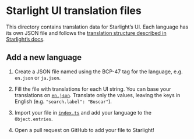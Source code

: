 # Starlight UI translation files

This directory contains translation data for Starlight’s UI.
Each language has its own JSON file and follows the [translation structure described in Starlight’s docs](https://starstruck.astro.build/guides/i18n/#translate-starlights-ui).

## Add a new language

1. Create a JSON file named using the BCP-47 tag for the language, e.g. `en.json` or `ja.json`.

2. Fill the file with translations for each UI string. You can base your translations on [`en.json`](./en.json). Translate only the values, leaving the keys in English (e.g. `"search.label": "Buscar"`).

3. Import your file in [`index.ts`](./index.ts) and add your language to the `Object.entries`.

4. Open a pull request on GitHub to add your file to Starlight!

